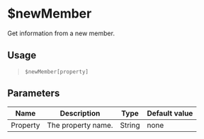 # $newMember
Get information from a new member.
## Usage
> `$newMember[property]`
## Parameters
|   Name   |    Description     |  Type  | Default value |
|----------|--------------------|--------|---------------|
| Property | The property name. | String | none          |

